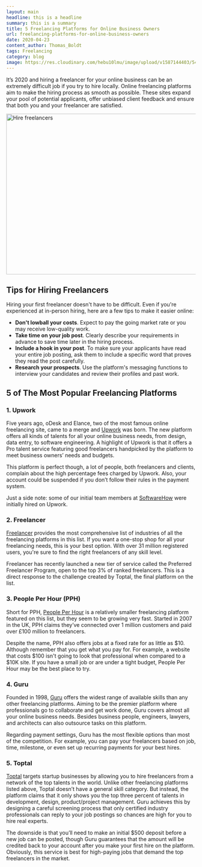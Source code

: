 ```yaml
---
layout: main
headline: this is a headline
summary: this is a summary
title: 5 Freelancing Platforms for Online Business Owners
url: freelancing-platforms-for-online-business-owners
date: 2020-04-23
content_author: Thomas_Boldt
tags: Freelancing
category: blog
image: https://res.cloudinary.com/hebu10lmu/image/upload/v1587144403/54.80.5.68/woman-in-red-long-sleeve-shirt-wearing-eyeglasses-using-3791130.jpg
---
```



It’s 2020 and hiring a freelancer for your online business can be an extremely difficult job if you try to hire locally. Online freelancing platforms aim to make the hiring process as smooth as possible. These sites expand your pool of potential applicants, offer unbiased client feedback and ensure that both you and your freelancer are satisfied.

<img class="alignnone size-full wp-image-662" src="https://res.cloudinary.com/hebu10lmu/image/upload/v1587144403/54.80.5.68/woman-in-red-long-sleeve-shirt-wearing-eyeglasses-using-3791130.jpg" alt="Hire freelancers" width="640" height="426" />
<h2>Tips for Hiring Freelancers</h2>
Hiring your first freelancer doesn't have to be difficult. Even if you're experienced at in-person hiring, here are a few tips to make it easier online:
<ul>
 	<li><b>Don't lowball your costs</b>. Expect to pay the going market rate or you may receive low-quality work.</li>
 	<li><b>Take time on your job post</b>. Clearly describe your requirements in advance to save time later in the hiring process.</li>
 	<li><b>Include a hook in your post</b>. To make sure your applicants have read your entire job posting, ask them to include a specific word that proves they read the post carefully.</li>
 	<li><b>Research your prospects</b>. Use the platform's messaging functions to interview your candidates and review their profiles and past work.</li>
</ul>
<h2>5 of The Most Popular Freelancing Platforms</h2>
<h3>1. Upwork</h3>
Five years ago, oDesk and Elance, two of the most famous online freelancing site, came to a merge and <a href="https://www.upwork.com/">Upwork</a> was born. The new platform offers all kinds of talents for all your online business needs, from design, data entry, to software engineering. A highlight of Upwork is that it offers a Pro talent service featuring good freelancers handpicked by the platform to meet business owners’ needs and budgets.

This platform is perfect though, a lot of people, both freelancers and clients, complain about the high percentage fees charged by Upwork. Also, your account could be suspended if you don’t follow their rules in the payment system.

Just a side note: some of our initial team members at <a href="https://www.softwarehow.com/">SoftwareHow</a> were initially hired on Upwork.
<h3>2. Freelancer</h3>
<a href="https://www.freelancer.com/">Freelancer</a> provides the most comprehensive list of industries of all the freelancing platforms in this list. If you want a one-stop shop for all your freelancing needs, this is your best option. With over 31 million registered users, you're sure to find the right freelancers of any skill level.

Freelancer has recently launched a new tier of service called the Preferred Freelancer Program, open to the top 3% of ranked freelancers. This is a direct response to the challenge created by Toptal, the final platform on the list.
<h3>3. People Per Hour (PPH)</h3>
Short for PPH, <a href="https://www.peopleperhour.com/">People Per Hour</a> is a relatively smaller freelancing platform featured on this list, but they seem to be growing very fast. Started in 2007 in the UK, PPH claims they’ve connected over 1 million customers and paid over £100 million to freelancers.

Despite the name, PPH also offers jobs at a fixed rate for as little as $10. Although remember that you get what you pay for. For example, a website that costs $100 isn't going to look that professional when compared to a $10K site. If you have a small job or are under a tight budget, People Per Hour may be the best place to try.
<h3>4. Guru</h3>
Founded in 1998, <a href="https://www.guru.com/">Guru</a> offers the widest range of available skills than any other freelancing platforms. Aiming to be the premier platform where professionals go to collaborate and get work done, Guru covers almost all your online business needs. Besides business people, engineers, lawyers, and architects can also outsource tasks on this platform.

Regarding payment settings, Guru has the most flexible options than most of the competition. For example, you can pay your freelancers based on job, time, milestone, or even set up recurring payments for your best hires.
<h3>5. Toptal</h3>
<a href="https://www.toptal.com/">Toptal</a> targets startup businesses by allowing you to hire freelancers from a network of the top talents in the world. Unlike other freelancing platforms listed above, Toptal doesn’t have a general skill category. But instead, the platform claims that it only shows you the top three percent of talents in development, design, product/project management. Guru achieves this by designing a careful screening process that only certified industry professionals can reply to your job postings so chances are high for you to hire real experts.

The downside is that you’ll need to make an initial $500 deposit before a new job can be posted, though Guru guarantees that the amount will be credited back to your account after you make your first hire on the platform. Obviously, this service is best for high-paying jobs that demand the top freelancers in the market.
